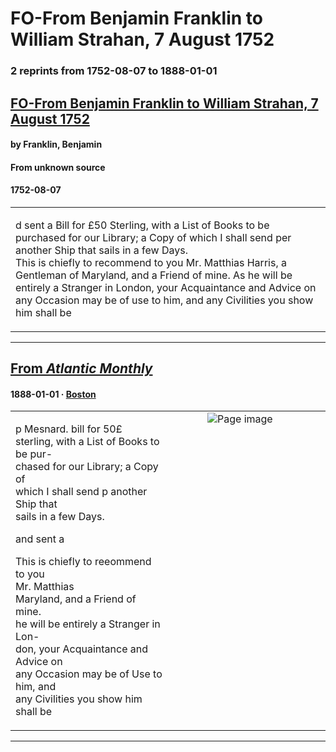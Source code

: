 
# FO-From Benjamin Franklin to William Strahan, 7 August 1752

### 2 reprints from 1752-08-07 to 1888-01-01

## [FO-From Benjamin Franklin to William Strahan, 7 August 1752](https://founders.archives.gov/documents/Franklin/01-04-02-0123)

#### by Franklin, Benjamin

#### From unknown source

#### 1752-08-07

<table style="width: 100%;"><tr><td style="width: 50%">

d sent a Bill for £50 Sterling, with a List of Books to be purchased for our Library; a Copy of which I shall send per another Ship that sails in a few Days.  
This is chiefly to recommend to you Mr. Matthias Harris, a Gentleman of Maryland, and a Friend of mine. As he will be entirely a Stranger in London, your Acquaintance and Advice on any Occasion may be of use to him, and any Civilities you show him shall be
</td></tr></table>

---

## [From _Atlantic Monthly_](https://archive.org/details/sim_atlantic_1888-01_61_363/page/n35/mode/1up?view=theater)

#### 1888-01-01 &middot; [Boston](http://dbpedia.org/resource/Boston)

<table style="width: 100%;"><tr><td style="width: 50%">

  
p Mesnard. bill for 50£  
sterling, with a List of Books to be pur-  
chased for our Library; a Copy of  
which I shall send p another Ship that  
sails in a few Days.  
  
and sent a  
  
This is chiefly to reeommend to you  
Mr. Matthias  
Maryland, and a Friend of mine.  
he will be entirely a Stranger in Lon-  
don, your Acquaintance and Advice on  
any Occasion may be of Use to him, and  
any Civilities you show him shall be
</td><td style="width: 50%; max-height: 75%; margin: auto; display: block;">
<img alt="Page image" src="https://iiif.archive.org/iiif/sim_atlantic_1888-01_61_363&#0036;35/pct:20.318182,68.050847,34.590909,17.372881/600,/0/default.jpg"/>
</td>
</tr></table>

---

